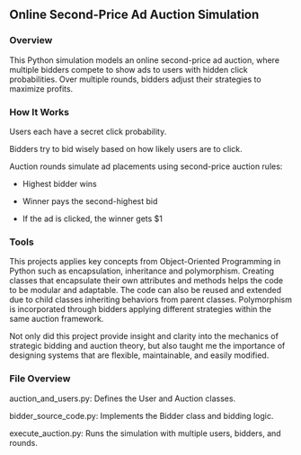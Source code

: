 ## Online Second-Price Ad Auction Simulation

### Overview
This Python simulation models an online second-price ad auction, where multiple bidders compete to show ads to users with hidden click probabilities. Over multiple rounds, bidders adjust their strategies to maximize profits.

### How It Works
Users each have a secret click probability.

Bidders try to bid wisely based on how likely users are to click.

Auction rounds simulate ad placements using second-price auction rules:

- Highest bidder wins

- Winner pays the second-highest bid

- If the ad is clicked, the winner gets $1

### Tools
This projects applies key concepts from Object-Oriented Programming in Python such as encapsulation, inheritance and polymorphism. Creating classes that encapsulate their own attributes and methods helps the code to be modular and adaptable. The code can also be reused and extended due to child classes inheriting behaviors from parent classes. Polymorphism is incorporated through bidders applying different strategies within the same auction framework. 

Not only did this project provide insight and clarity into the mechanics of strategic bidding and auction theory, but also taught me the importance of designing systems that are flexible, maintainable, and easily modified. 

### File Overview
auction_and_users.py: Defines the User and Auction classes.

bidder_source_code.py: Implements the Bidder class and bidding logic.

execute_auction.py: Runs the simulation with multiple users, bidders, and rounds.

